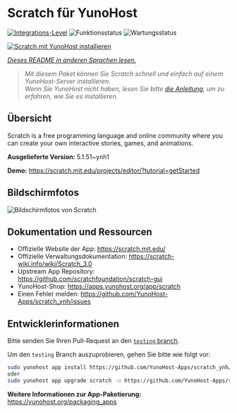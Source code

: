 <!--
N.B.: Diese README wurde automatisch von <https://github.com/YunoHost/apps/tree/master/tools/readme_generator> generiert.
Sie darf NICHT von Hand bearbeitet werden.
-->

# Scratch für YunoHost

[![Integrations-Level](https://apps.yunohost.org/badge/integration/scratch)](https://ci-apps.yunohost.org/ci/apps/scratch/)
![Funktionsstatus](https://apps.yunohost.org/badge/state/scratch)
![Wartungsstatus](https://apps.yunohost.org/badge/maintained/scratch)

[![Scratch mit YunoHost installieren](https://install-app.yunohost.org/install-with-yunohost.svg)](https://install-app.yunohost.org/?app=scratch)

*[Dieses README in anderen Sprachen lesen.](./ALL_README.md)*

> *Mit diesem Paket können Sie Scratch schnell und einfach auf einem YunoHost-Server installieren.*  
> *Wenn Sie YunoHost nicht haben, lesen Sie bitte [die Anleitung](https://yunohost.org/install), um zu erfahren, wie Sie es installieren.*

## Übersicht

Scratch is a free programming language and online community where you can create your own interactive stories, games, and animations.

**Ausgelieferte Version:** 5.1.51~ynh1

**Demo:** <https://scratch.mit.edu/projects/editor/?tutorial=getStarted>

## Bildschirmfotos

![Bildschirmfotos von Scratch](./doc/screenshots/800px-Scratch_3.0_Éditeur.png)

## Dokumentation und Ressourcen

- Offizielle Website der App: <https://scratch.mit.edu/>
- Offizielle Verwaltungsdokumentation: <https://scratch-wiki.info/wiki/Scratch_3.0>
- Upstream App Repository: <https://github.com/scratchfoundation/scratch-gui>
- YunoHost-Shop: <https://apps.yunohost.org/app/scratch>
- Einen Fehler melden: <https://github.com/YunoHost-Apps/scratch_ynh/issues>

## Entwicklerinformationen

Bitte senden Sie Ihren Pull-Request an den [`testing` branch](https://github.com/YunoHost-Apps/scratch_ynh/tree/testing).

Um den `testing` Branch auszuprobieren, gehen Sie bitte wie folgt vor:

```bash
sudo yunohost app install https://github.com/YunoHost-Apps/scratch_ynh/tree/testing --debug
oder
sudo yunohost app upgrade scratch -u https://github.com/YunoHost-Apps/scratch_ynh/tree/testing --debug
```

**Weitere Informationen zur App-Paketierung:** <https://yunohost.org/packaging_apps>
